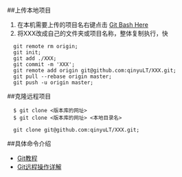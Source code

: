 ##上传本地项目
  1. 在本机需要上传的项目名右键点击 [Git Bash Here]()
  2. 将XXX改成自己的文件夹或项目名称，整体复制执行，快
```
  git remote rm origin; 
  git init;
  git add ./XXX;
  git commit -m 'XXX';
  git remote add origin git@github.com:qinyuLT/XXX.git;
  git pull --rebase origin master;
  git push -u origin master;
```

##克隆远程项目
```
  $ git clone <版本库的网址>
  $ git clone <版本库的网址> <本地目录名>
```
```
  git clone git@github.com:qinyuLT/XXX.git;
```

##具体命令介绍
- [Git教程](http://www.liaoxuefeng.com/wiki/0013739516305929606dd18361248578c67b8067c8c017b000/00137628548491051ccfaef0ccb470894c858999603fedf000)
- [Git远程操作详解](http://www.ruanyifeng.com/blog/2014/06/git_remote.html)

